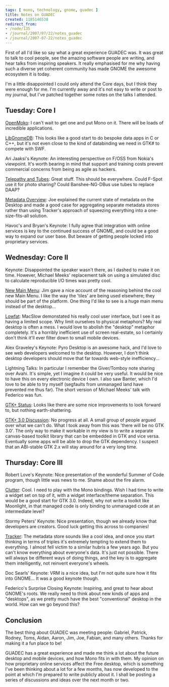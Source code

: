```yaml
---
tags: [ mono, technology, gnome, guadec ]
title: Notes on GUADEC
created: 1185146538
redirect_from:
- /node/135
- /journal/2007/07/22/notes_guadec
- /journal/2007-07-22/notes_guadec
---
```

First of all I'd like so say what a great experience GUADEC was. It was great to
talk to cool people, see the amazing software people are writing, and hear talks
from inspiring speakers. It really emphasised for me why having such a diverse
yet coherent community has made GNOME the awesome ecosystem it is today.

I'm a little disappointed I could only attend the Core days, but I think they
were enough for me. I'm currently away and it's not easy to write or post to my
journal, but I've patched together some notes on the talks I
attended.<!--break-->

## Tuesday: Core I

[OpenMoko](http://guadec.org/node/591): I can't wait to get one and put Mono on
it. There will be loads of incredible applications.

[LibGnomeDB](http://guadec.org/node/550): This looks like a good start to do
bespoke data apps in C or C++, but it's not even close to the kind of
databinding we need in GTK# to compete with SWF.

Ari Jaaksi's Keynote: An interesting perspective on F/OSS from Nokia's
viewpoint. It's worth bearing in mind that support and training costs prevent
commercial concerns from being as agile as hackers.

[Telepathy and Tubes](http://guadec.org/node/553): Great stuff. This should be
everywhere. Could F-Spot use it for photo sharing? Could Banshee-NG-DBus use
tubes to replace DAAP?

[Metadata Overview](http://guadec.org/node/614): Joe explained the current state
of metadata on the Desktop and made a good case for aggregating separate
metadata stores rather than using Tracker's approach of squeezing everything
into a one-size-fits-all solution.

Havoc's and Bryan's Keynote: I fully agree that integration with online services
is key to the continued success of GNOME, and could be a good way to expand our
user base. But beware of getting people locked into proprietary services.

## Wednesday: Core II

Keynote: Disappointed the speaker wasn't there, as I dashed to make it on time.
However, Michael Meeks' replacement talk on using a simulated disc to calculate
reproducible I/O times was pretty cool.

[New Main Menu](http://guadec.org/node/635): Jim gave a nice account of the
reasoning behind the cool new Main Menu. I like the way the 'tiles' are being
used elsewhere; they should be part of the platform. One thing I'd like to see
is a huge main menu instead of the desktop...

[Lowfat](http://guadec.org/node/541): MacSlow demonstated his really cool user
interface, but I see it as having a limited scope. Why limit ourselves to
physical metaphors? My real desktop is often a mess. I would love to abolish the
"desktop" metaphor completely. It's a horribly inefficient use of screen
real-estate, so I certainly don't think it'll ever filter down to small mobile
devices.

Alex Graveley's Keynote: Pyro Desktop is an awesome hack, and I'd love to see
web developers welcomed to the desktop. However, I don't think desktop
developers should move that far towards web-style inefficiency...

Lightning Talks: In particular I remember the Giver/Tomboy note sharing over
Avahi. It's simple, yet I imagine it could be very useful. It would be nice to
have this on every electronic device I own. I also saw Banter, which I'd love to
be able to try myself (segfaults from unmanaged land have prevented me thus
far). The short version of Michael Meeks' talk with Federico was fun.

[GTK+ Status](http://guadec.org/node/596): Looks like there are some nice
improvements to look forward to, but nothing earth-shattering.

[GTK+ 3.0 Discussion](http://guadec.org/node/615): No progress at all. A small
group of people argued over what we can't do. What I took away from this was
'there will be no GTK 3.0'. The only way to make it workable in my view is to
write a separate canvas-based toolkit library that can be embedded in GTK and
vice versa. Eventually some apps will be able to drop the GTK dependency. I
suspect that an ABI-stable GTK 2.x will stay around for a very long time.

## Thursday: Core III

Robert Love's Keynote: Nice presentation of the wonderful Summer of Code
program, though little was news to me. Shame about the fire alarm.

[Clutter](http://guadec.org/node/579): Cool. I need to play with the Mono
bindings. Wish I had time to write a widget set on top of it, with a widget
interface/theme separation. This would be a good start for GTK 3.0. Indeed, why
not write a toolkit like Moonlight, in that managed code is only binding to
unmanaged code at an intermediate level?

Stormy Peters' Keynote: Nice presentation, though we already know that
developers are creators. Good luck getting this across to companies!

[Tracker](http://guadec.org/node/567): The metadata store sounds like a cool
idea, and once you start thinking in terms of triples it's extremely tempting to
extend them to everything. I almost fell victim to a similar hubris a few years
ago. But you can't know everything about everyone's data. It's just not
possible. There will always be different ways of doing things, and the key is to
aggregate them intelligently, not reinvent everyone's wheels.

Doc Searls' Keynote: VRM is a nice idea, but I'm not quite sure how it fits into
GNOME... It was a good keynote though.

Federico's Surprise Closing Keynote: Inspiring, and great to hear about GNOME's
roots. We really need to think about new kinds of apps and "desktops", as we
pretty much have the best "conventional" desktop in the world. How can we go
beyond this?

## Conclusion

The best thing about GUADEC was meeting people: Gabriel, Patrick, Rodney, Toms,
Aidan, Aaron, Jim, Joe, Fabian, and many others. Thanks for making it a fun
place to be!

GUADEC has a great experience and made me think a lot about the future desktop
and mobile devices, and how Mono fits in with them. My opinion on how
proprietary online services affect the Free desktop, which is something I've
been thinking about a lot for a few months, has now developed to the point at
which I'm prepared to write publicly about it. I shall be posting a series of
discussions and ideas over the next month or two.

